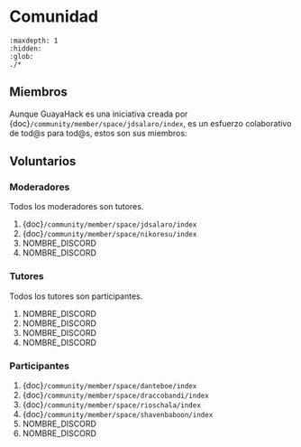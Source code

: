
# Comunidad

```{toctree}
:maxdepth: 1
:hidden:
:glob:
./*
```


## Miembros

Aunque GuayaHack es una iniciativa creada por {doc}`/community/member/space/jdsalaro/index`, es un esfuerzo colaborativo de tod@s para tod@s, estos son sus miembros:

## Voluntarios

### Moderadores

Todos los moderadores son tutores.

1. {doc}`/community/member/space/jdsalaro/index`
1. {doc}`/community/member/space/nikoresu/index`
1. NOMBRE_DISCORD
1. NOMBRE_DISCORD

### Tutores

Todos los tutores son participantes.

1. NOMBRE_DISCORD
1. NOMBRE_DISCORD
1. NOMBRE_DISCORD
1. NOMBRE_DISCORD

### Participantes

1. {doc}`/community/member/space/danteboe/index`
1. {doc}`/community/member/space/draccobandi/index` 
1. {doc}`/community/member/space/rioschala/index`
1. {doc}`/community/member/space/shavenbaboon/index`
1. NOMBRE_DISCORD
1. NOMBRE_DISCORD
